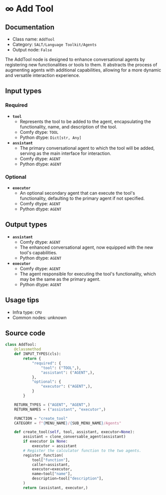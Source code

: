 # ∞ Add Tool
## Documentation
- Class name: `AddTool`
- Category: `SALT/Language Toolkit/Agents`
- Output node: `False`

The AddTool node is designed to enhance conversational agents by registering new functionalities or tools to them. It abstracts the process of augmenting agents with additional capabilities, allowing for a more dynamic and versatile interaction experience.
## Input types
### Required
- **`tool`**
    - Represents the tool to be added to the agent, encapsulating the functionality, name, and description of the tool.
    - Comfy dtype: `TOOL`
    - Python dtype: `Dict[str, Any]`
- **`assistant`**
    - The primary conversational agent to which the tool will be added, serving as the main interface for interaction.
    - Comfy dtype: `AGENT`
    - Python dtype: `AGENT`
### Optional
- **`executor`**
    - An optional secondary agent that can execute the tool's functionality, defaulting to the primary agent if not specified.
    - Comfy dtype: `AGENT`
    - Python dtype: `AGENT`
## Output types
- **`assistant`**
    - Comfy dtype: `AGENT`
    - The enhanced conversational agent, now equipped with the new tool's capabilities.
    - Python dtype: `AGENT`
- **`executor`**
    - Comfy dtype: `AGENT`
    - The agent responsible for executing the tool's functionality, which may be the same as the primary agent.
    - Python dtype: `AGENT`
## Usage tips
- Infra type: `CPU`
- Common nodes: unknown


## Source code
```python
class AddTool:
    @classmethod
    def INPUT_TYPES(cls):
        return {
            "required": {
                "tool": ("TOOL",),
                "assistant": ("AGENT",),
            },
            "optional": {
                "executor": ("AGENT",),
            }
        }

    RETURN_TYPES = ("AGENT", "AGENT",)
    RETURN_NAMES = ("assistant", "executor",)

    FUNCTION = "create_tool"
    CATEGORY = f"{MENU_NAME}/{SUB_MENU_NAME}/Agents"

    def create_tool(self, tool, assistant, executor=None):
        assistant = clone_conversable_agent(assistant)
        if executor is None:
            executor = assistant
        # Register the calculator function to the two agents.
        register_function(
            tool["function"],
            caller=assistant,
            executor=executor,
            name=tool["name"],
            description=tool["description"],
        )
        return (assistant, executor,)

```

